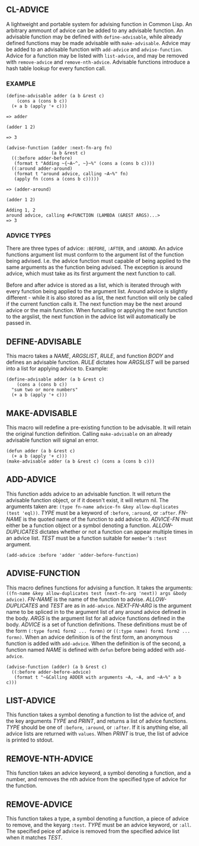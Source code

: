 CL-ADVICE
---------------
A lightweight and portable system for advising function in Common Lisp. An
arbitrary ammount of advice can be added to any advisable function. An advisable
function may be defined with `define-advisable`, while already defined functions
may be made advisable with `make-advisable`. Advice may be added to an advisable
function with `add-advice` and `advise-function`. Advice for a function may be
listed with `list-advice`, and may be removed with `remove-advice` and
`remove-nth-advice`. Advisable functions introduce a hash table lookup for every
function call.

### EXAMPLE ###
```
(define-advisable adder (a b &rest c)
    (cons a (cons b c))
  (+ a b (apply '+ c)))

=> adder

(adder 1 2)

=> 3

(advise-function (adder :next-fn-arg fn)
                 (a b &rest c)
  ((:before adder-before)
   (format t "Adding ~{~A~^, ~}~%" (cons a (cons b c))))
  ((:around adder-around)
   (format t "around advice, calling ~A~%" fn)
   (apply fn (cons a (cons b c)))))

=> (adder-around)

(adder 1 2)

Adding 1, 2
around advice, calling #<FUNCTION (LAMBDA (&REST ARGS)...>
=> 3
```

### ADVICE TYPES ###
There are three types of advice: `:BEFORE`, `:AFTER`, and `:AROUND`. An advice
functions argument list must conform to the argument list of the function being
advised. I.e. the advice function must capable of being applied to the same
arguments as the function being advised. The exception is around advice, which
must take as its first argument the next function to call.

Before and after advice is stored as a list, which is iterated through with
every function being applied to the argument list. Around advice is slightly
different - while it is also stored as a list, the next function will only be
called if the current function calls it. The next function may be the next
around advice or the main function. When funcalling or applying the next
function to the argslist, the next function in the advice list will
automatically be passed in. 


DEFINE-ADVISABLE
----------------
This macro takes a *NAME*, *ARGSLIST*, *RULE*, and function *BODY* and defines
an advisable function. *RULE* dictates how *ARGSLIST* will be parsed into a list
for applying advice to. Example:

```
(define-advisable adder (a b &rest c)
    (cons a (cons b c))
  "sum two or more numbers"
  (+ a b (apply '+ c)))
```

MAKE-ADVISABLE
--------------
This macro will redefine a pre-existing function to be advisable. It will retain
the original function definition. Calling `make-advisable` on an already
advisable function will signal an error.

```
(defun adder (a b &rest c)
  (+ a b (apply '+ c)))
(make-advisable adder (a b &rest c) (cons a (cons b c)))
```

ADD-ADVICE
----------
This function adds advice to an advisable function. It will return the advisable
function object, or if it doesn't exist, it will return nil. The arguments taken
are: `(type fn-name advice-fn &key allow-duplicates (test 'eql))`.
*TYPE* must be a keyword of `:before`, `:around`, or `:after`. *FN-NAME* is the
quoted name of the function to add advice to. *ADVICE-FN* must either be a
function object or a symbol denoting a function. *ALLOW-DUPLICATES* dictates
whether or not a function can appear multiple times in an advice list. *TEST*
must be a function suitable for `member`'s `:test` argument.

```
(add-advice :before 'adder 'adder-before-function)
```

ADVISE-FUNCTION
---------------
This macro defines functions for advising a function. It takes the arguments:
`((fn-name &key allow-duplicates test (next-fn-arg 'next)) args &body advice)`. 
*FN-NAME* is the name of the function to advise. *ALLOW-DUPLICATES* and *TEST*
are as in `add-advice`. *NEXT-FN-ARG* is the argument name to be spliced in to
the argument list of any around advice defined in the body. *ARGS* is the
argument list for all advice functions defined in the body. *ADVICE* is a set
of function definitions. These definitions must be of the form
`(:type form1 form2 ... formn)` or `((:type name) form1 form2 ... formn)`.
When an advice definition is of the first form, an anonymous function is added
with `add-advice`. When the definition is of the second, a function named *NAME*
is defined with `defun` before being added with `add-advice`. 

```
(advise-function (adder) (a b &rest c)
  ((:before adder-before-advice)
   (format t "~&Calling ADDER with arguments ~A, ~A, and ~A~%" a b c)))
```

LIST-ADVICE
-----------
This function takes a symbol denoting a function to list the advice of, and the
key arguments *TYPE* and *PRINT*, and returns a list of advice functions. *TYPE*
should be one of `:before`, `:around`, or `:after`. If it is anything else, all
advice lists are returned with `values`. When *PRINT* is true, the list of
advice is printed to stdout.

REMOVE-NTH-ADVICE
-----------------
This function takes an advice keyword, a symbol denoting a function, and a
number, and removes the nth advice from the specified type of advice for the
function. 

REMOVE-ADVICE
-------------
This function takes a type, a symbol denoting a function, a piece of advice to
remove, and the keyarg `:test`. *TYPE* must be an advice keyword, or `:all`.
The specified peice of advice is removed from the specified advice list when it
matches *TEST*. 
